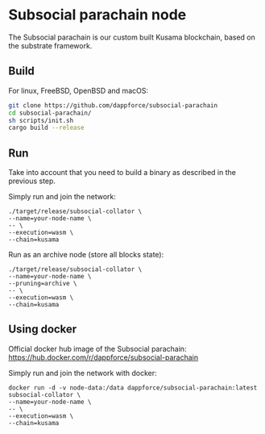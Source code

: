 # Subsocial parachain node

The Subsocial parachain is our custom built Kusama blockchain, based on the substrate framework.

## Build

For linux, FreeBSD, OpenBSD and macOS:

```sh
git clone https://github.com/dappforce/subsocial-parachain
cd subsocial-parachain/
sh scripts/init.sh
cargo build --release
```

## Run

Take into account that you need to build a binary as described in the previous step.

Simply run and join the network:

```shell
./target/release/subsocial-collator \
--name=your-node-name \
-- \
--execution=wasm \
--chain=kusama
```

Run as an archive node (store all blocks state):

```shell
./target/release/subsocial-collator \
--name=your-node-name \
--pruning=archive \
-- \
--execution=wasm \
--chain=kusama
```

## Using docker

Official docker hub image of the Subsocial parachain: https://hub.docker.com/r/dappforce/subsocial-parachain

Simply run and join the network with docker:

```shell
docker run -d -v node-data:/data dappforce/subsocial-parachain:latest subsocial-collator \
--name=your-node-name \
-- \
--execution=wasm \
--chain=kusama
```
